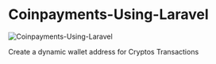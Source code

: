 # Coinpayments-Using-Laravel

![Coinpayments-Using-Laravel](https://encrypted-tbn0.gstatic.com/images?q=tbn:ANd9GcSATb_UYJB9yzxSz_MOO_ylCV6XrJmzT4nM8gCFCvUtTgbFq0b7og&s)

Create a dynamic wallet address for Cryptos Transactions
